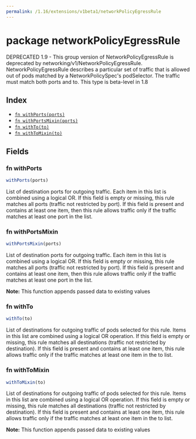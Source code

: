 ```yaml
---
permalink: /1.16/extensions/v1beta1/networkPolicyEgressRule
---
```


# package networkPolicyEgressRule

DEPRECATED 1.9 - This group version of NetworkPolicyEgressRule is deprecated by networking/v1/NetworkPolicyEgressRule. NetworkPolicyEgressRule describes a particular set of traffic that is allowed out of pods matched by a NetworkPolicySpec's podSelector. The traffic must match both ports and to. This type is beta-level in 1.8

## Index

* [`fn withPorts(ports)`](#fn-withports)
* [`fn withPortsMixin(ports)`](#fn-withportsmixin)
* [`fn withTo(to)`](#fn-withto)
* [`fn withToMixin(to)`](#fn-withtomixin)

## Fields

### fn withPorts

```ts
withPorts(ports)
```

List of destination ports for outgoing traffic. Each item in this list is combined using a logical OR. If this field is empty or missing, this rule matches all ports (traffic not restricted by port). If this field is present and contains at least one item, then this rule allows traffic only if the traffic matches at least one port in the list.

### fn withPortsMixin

```ts
withPortsMixin(ports)
```

List of destination ports for outgoing traffic. Each item in this list is combined using a logical OR. If this field is empty or missing, this rule matches all ports (traffic not restricted by port). If this field is present and contains at least one item, then this rule allows traffic only if the traffic matches at least one port in the list.

**Note:** This function appends passed data to existing values

### fn withTo

```ts
withTo(to)
```

List of destinations for outgoing traffic of pods selected for this rule. Items in this list are combined using a logical OR operation. If this field is empty or missing, this rule matches all destinations (traffic not restricted by destination). If this field is present and contains at least one item, this rule allows traffic only if the traffic matches at least one item in the to list.

### fn withToMixin

```ts
withToMixin(to)
```

List of destinations for outgoing traffic of pods selected for this rule. Items in this list are combined using a logical OR operation. If this field is empty or missing, this rule matches all destinations (traffic not restricted by destination). If this field is present and contains at least one item, this rule allows traffic only if the traffic matches at least one item in the to list.

**Note:** This function appends passed data to existing values